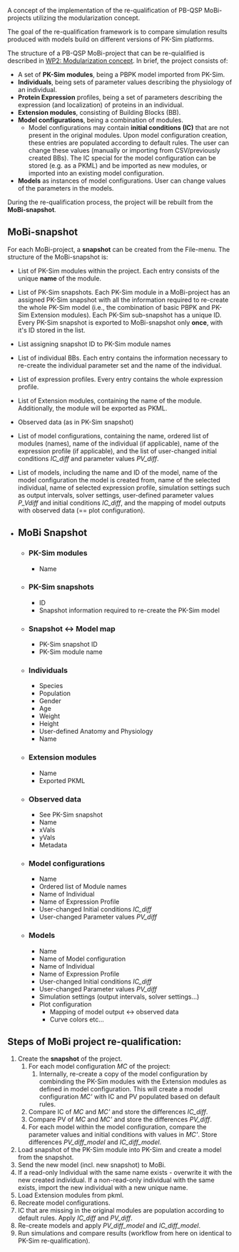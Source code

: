 A concept of the implementation of the re-qualification of PB-QSP MoBi-projects utilizing the modularization concept.

The goal of the re-qualification framework is to compare simulation results produced with models build on different versions of PK-Sim platforms.

The structure of a PB-QSP MoBi-project that can be re-quialified is described in [WP2: Modularization concept](./WP2-Modularization-concept). In brief, the project consists of:

- A set of **PK-Sim modules**, being a PBPK model imported from PK-Sim.
- **Individuals**, being sets of parameter values describing the physiology of an individual.
- **Protein Expression** profiles, being a set of parameters describing the expression (and localization) of proteins in an individual.
- **Extension modules**, consisting of Building Blocks (BB).
- **Model configurations**, being a combination of modules.
  * Model configurations may contain **initial conditions (IC)** that are not present in the original modules. Upon model configuration creation, these entries are populated according to default rules. The user can change these values (manually or importing from CSV/previously created BBs). The IC special for the model configuration can be stored (e.g. as a PKML) and be imported as new modules, or imported into an existing model configuration.
- **Models** as instances of model configurations. User can change values of the parameters in the models.

During the re-qualification process, the project will be rebuilt from the **MoBi-snapshot**.

## MoBi-snapshot
For each MoBi-project, a **snapshot** can be created from the File-menu. The structure of the MoBi-snapshot is:

- List of PK-Sim modules within the project. Each entry consists of the unique **name** of the module.
- List of PK-Sim snapshots. Each PK-Sim module in a MoBi-project has an assigned PK-Sim snapshot with all the information required to re-create the whole PK-Sim model (i.e., the combination of basic PBPK and PK-Sim Extension modules). Each PK-Sim sub-snapshot has a unique ID. Every PK-Sim snapshot is exported to MoBi-snapshot only **once**, with it's ID stored in the list.
- List assigning snapshot ID to PK-Sim module names
- List of individual BBs. Each entry contains the information necessary to re-create the individual parameter set and the name of the individual.
- List of expression profiles. Every entry contains the whole expression profile.
- List of Extension modules, containing the name of the module. Additionally, the module will be exported as PKML.
- Observed data (as in PK-Sim snapshot)
- List of model configurations, containing the name, ordered list of modules (names), name of the individual (if applicable), name of the expression profile (if applicable), and the list of user-changed initial conditions _IC_diff_ and parameter values _PV_diff_.
- List of models, including the name and ID of the model, name of the model configuration the model is created from, name of the selected individual, name of selected expression profile, simulation settings such as output intervals, solver settings, user-defined parameter values _P_Vdiff_ and initial conditions _IC_diff_, and the mapping of model outputs with observed data (== plot configuration).

- ## MoBi Snapshot
  - ### PK-Sim modules
    - Name
  - ### PK-Sim snapshots
    - ID
    - Snapshot information required to re-create the PK-Sim model
  - ### Snapshot <-> Model map
    - PK-Sim snapshot ID
    - PK-Sim module name
  - ### Individuals
    - Species
    - Population
    - Gender
    - Age
    - Weight
    - Height
    - User-defined Anatomy and Physiology
    - Name
  - ### Extension modules
    - Name
    - Exported PKML
  - ### Observed data
    - See PK-Sim snapshot
    - Name
    - xVals
    - yVals
    - Metadata
  - ### Model configurations
    - Name
    - Ordered list of Module names
    - Name of Individual
    - Name of Expression Profile
    - User-changed Initial conditions _IC_diff_
    - User-changed Parameter values _PV_diff_
  - ### Models
    - Name
    - Name of Model configuration
    - Name of Individual
    - Name of Expression Profile
    - User-changed Initial conditions _IC_diff_
    - User-changed Parameter values _PV_diff_
    - Simulation settings (output intervals, solver settings...)
    - Plot configuration
      - Mapping of model output <-> observed data
      - Curve colors etc...

## Steps of MoBi project re-qualification:

1. Create the **snapshot** of the project.
    1. For each model configuration _MC_ of the project:
        1. Internally, re-create a copy of the model configuration by combinding the PK-Sim modules with the Extension modules as defined in model configuration. This will create a model configuration _MC'_ with IC and PV populated based on default rules.
    1. Compare IC of _MC_ and _MC'_ and store the differences _IC_diff_.
    1. Compare PV of _MC_ and _MC'_ and store the differences _PV_diff_.
    1. For each model within the model configuration, compare the parameter values and initial conditions with values in _MC'_. Store differences _PV_diff_model_ and _IC_diff_model_.
1. Load snapshot of the PK-Sim module into PK-Sim and create a model from the snapshot.
1. Send the new model (incl. new snapshot) to MoBi.
1. If a read-only Individual with the same name exists - overwrite it with the new created individual. If a non-read-only individual with the same exists, import the new individual with a new unique name.
1. Load Extension modules from pkml.
1. Recreate model configurations.
1. IC that are missing in the original modules are population according to default rules. Apply _IC_diff_ and _PV_diff_.
1. Re-create models and apply _PV_diff_model_ and _IC_diff_model_.
1. Run simulations and compare results (workflow from here on identical to PK-Sim re-qualification).
